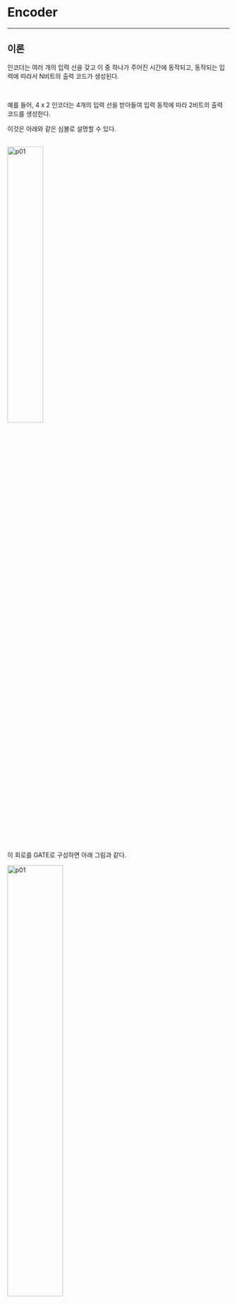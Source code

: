 # Encoder
---
## 이론

인코더는 여러 개의 입력 선을 갖고 이 중 하나가 주어진 시간에 동작되고, 동작되는 입력에 따라서 N비트의 출력 코드가 생성된다. 

<br>

예를 들어, 4 x 2 인코더는 4개의 입력 선을 받아들여 입력 동작에 따라 2비트의 출력 코드를 생성한다. 

이것은 아래와 같은 심볼로 설명할 수 있다. 

<br>
<img src="./pds/enca01.png" alt="p01" style="width: 40%;"><br>
<br>

이 회로를 GATE로 구성하면 아래 그림과 같다. 


<img src="./pds/enca02.png" alt="p01" style="width: 50%;"><br>

<br>

4 x 2 인코더 진리표
|D3|D2|D1|D0||Y1|Y0|
|:---:|:---:|:---:|:---:|:---:|:---:|:---:|
|0|0|0|1||0|0|
|0|0|1|0||0|1|
|0|1|0|0||1|0|
|1|0|0|0||1|1|


---
## **실습 목표**

다음의 회로를 설계하여 실험해 보자.

<br>

<img src="./pds/enca03.png" alt="p03" style="width: 80%;">


<br>

이 회로의 동작 진리표은 다음과 같다. 

|D3|D2|D1|D0||Y1|Y0|
|:---:|:---:|:---:|:---:|:---:|:---:|:---:|
|0|0|0|1||0|0|
|0|0|1|0||0|1|
|0|1|0|0||1|0|
|1|0|0|0||1|1|

<br>

SACT 장비에서 확인하기 위하여 연결된 장치는 다음과 같다. 

|D3|D2|D1|D0|Y1|Y0|
|:---:|:---:|:---:|:---:|:---:|:---:|
|SW7|SW6|SW5|SW4|LED7|LED6|

<img src="./pds/sact-enca.png" alt="sact-enca" style="width: 60%;">

<br>



### **설계**

1. 실험을 위해 프로젝트 파일 <a href="./pds/ENC4X2.zip" download>ENC4X2.zip</a>을 준비한다. 
<br>

2. 다운로드된 프로젝트의 압축 파일을 d:\work 이동시킨 후, 압축을 푼다.

3. Quartus II를 실행키고, File> Open Project 메뉴를 선택한다. 

<br>

4. 위에서 압축을 푼 위치인, d:\work\ENC4X2 폴더로 이동 후,ENC4X2 프로젝트를 OPEN한다. 

<br>

5. File > Open 메뉴를 선택하여 ENC4X2.bdf 파일을 불러오거나, 프로젝트 왼쪽의 ENC4X2 부분을 마우스로 더블 클릭한다. 

<br>

6. 아래 그림과 같이 미완성된 도면이 보이는데, 실습 목표에서 설명한 도면으로 완성시키자. 

<img src="./pds/enca05.png" alt="p05" style="width: 80%;"><br>

<img src="./pds/enca03.png" alt="p01" style="width: 80%;"><br>

7. 도면을 더블 클릭하거나, 마우스 오른쪽 버튼을 누르고 Insert > Symbol 메뉴를 선택한다. 

<br>

8. 심볼 창에서 or2 심볼을 불러와 wire로 심볼을 연결시켜 회로를 완성시킨다.  

<img src="./pds/enca06.png" alt="p08" style="width: 80%;"><br>

<br>



### **컴파일**


9. File > Save 메뉴를 선택하여 저장하고, Processing > Start Compilation 메뉴를 선택하여 컴파일을 진행한다. 

이 컴파일 과정은 설계한 논리 회로에 오류가 없는 지를 검증하고, 프로그래밍 파일과 시뮬레이션 파일을 만드는 과정이다. 

<br><br>


### **시뮬레이션**

10. 컴파일 완료 후, File > Open 메뉴를 선택하고, 나타나는 Open File 창에서 오른쪽 아래 부분의 File Type을 All File(*.*)로 변경한 후, Wavefencam.vwf 파일을 선택한다. 

11. 아래 그림과 같이 Wavefencam 창에서, Simulation > Run Functiona Simulation 메뉴를 선택하여 Functional Simulation을 진행하여, 결과를 확인한다. 

<img src="./pds/ex10.png" alt="p11" style="width: 70%;"><br>

<img src="./pds/enca08.png" alt="p10" style="width: 80%;"><br>
<br>

### **하드웨어 동작 확인**

12. SACT 장비를 준비한다. USB 케이블과 파워 케이블을 연결하고, 전원 스위치를 눌러 장비에 전원을 인가시킨다. 

13. Quartus 소프트웨어에서 Tool > Programmer 메뉴를 선택한다.

14. Programmer창의 Hardware Setup이 USB Blaster가 연결되어 있는지 확인하고, Start 버튼을 눌러 프로그래밍 하고 장비에서 4 x 2 인코더의 동작을 확인한다. 

<br>

15. 버튼 스위치를 동작시키고, LED를 통해 결과를 확인해 보자.


SACT 장비에서 확인하기 위하여 연결된 장치는 다음과 같다. 

|D3|D2|D1|D0|Y1|Y0|
|:---:|:---:|:---:|:---:|:---:|:---:|
|SW7|SW6|SW5|SW4|LED7|LED6|

<img src="./pds/sact-enca.png" alt="sact-enca" style="width: 60%;">


<br>


 









